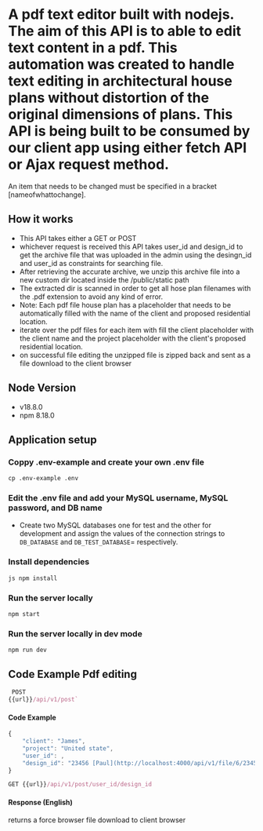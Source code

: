 # A pdf text editor built with nodejs. The aim of this API is to able to edit text content in a pdf. This automation was created to handle text editing in architectural house plans without distortion of the original dimensions of plans. This API is being built to be consumed by our client app using either fetch API or Ajax request method.
An item that needs to be changed must be specified in a bracket [nameofwhattochange].


## How it works
- This API takes either a GET or POST
- whichever request is received this API takes user_id and design_id to get the archive file that was uploaded in the admin using the desingn_id and user_id as constraints for searching file.
- After retrieving the accurate archive, we unzip this archive file into a new custom dir located inside the /public/static path
- The extracted dir is scanned in order to get all hose plan filenames with the .pdf extension to avoid any kind of error.
- Note: Each pdf file house plan has a placeholder that needs to be automatically filled with the name of the client and proposed residential location.
- iterate over the pdf files for each item with fill the client placeholder with the client name and the project placeholder with the client's proposed residential location.
- on successful file editing the unzipped file is zipped back and sent as a file download to the client browser
  

## Node Version
- v18.8.0
- npm 8.18.0

## Application setup

### Coppy .env-example and create your own .env file
```
cp .env-example .env
```

### Edit the .env file and add your MySQL username, MySQL password, and DB name

- Create two MySQL databases one for test and the other for development and assign the values of the connection strings to `DB_DATABASE` and `DB_TEST_DATABASE`= respectively.

### Install dependencies
```
js npm install
```

### Run the server locally
```
npm start
```

### Run the server locally in dev mode
```
npm run dev
```


## Code Example Pdf editing
```js
 POST
{{url}}/api/v1/post`
```

#### Code Example

```js
{
    "client": "James",
    "project": "United state",
    "user_id": ,
    "design_id": "23456 [Paul](http://localhost:4000/api/v1/file/6/23456)"
}
```


``` js
GET {{url}}/api/v1/post/user_id/design_id
```

#### Response (English)
returns a force browser file download to client browser

